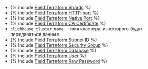 * {% include [Field Terraform Shards](../../fields/clickhouse/terraform/shards.md) %}
* {% include [Field Terraform HTTP-port](../../fields/clickhouse/terraform/http-port.md) %}
* {% include [Field Terraform Native Port](../../fields/clickhouse/terraform/native-port.md) %}
* {% include [Field Terraform CA Certificate](../../fields/clickhouse/terraform/ca-certificate.md) %}
* `clickhouse_cluster_name` — имя кластера, из которого будут передаваться данные.
* {% include [Field Terraform Subnet ID](../../fields/clickhouse/terraform/subnet-id.md) %}
* {% include [Field Terraform Security Group](../../fields/common/terraform/security-group.md) %}
* {% include [Field Terraform Database](../../fields/clickhouse/terraform/database.md) %}
* {% include [Field Terraform User](../../fields/clickhouse/terraform/username.md) %}
* {% include [Field Terraform Raw Password](../../fields/clickhouse/terraform/raw-password.md) %}
